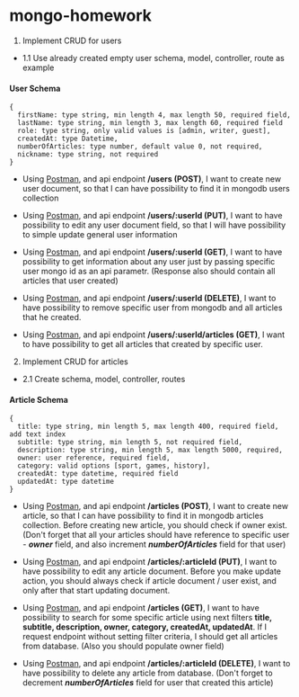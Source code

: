 # mongo-homework

1. Implement CRUD for users
  - 1.1 Use already created empty user schema, model, controller, route as example

#### User Schema

```
{
  firstName: type string, min length 4, max length 50, required field,
  lastName: type string, min length 3, max length 60, required field
  role: type string, only valid values is [admin, writer, guest],
  createdAt: type Datetime,
  numberOfArticles: type number, default value 0, not required,
  nickname: type string, not required
}
```

* Using [Postman](https://www.getpostman.com/), and api endpoint **/users (POST)**, I want to create new user document,
so that I can have possibility to find it in mongodb users collection

* Using [Postman](https://www.getpostman.com/), and api endpoint **/users/:userId (PUT)**, I want to have possibility 
to edit any user document field, so that I will have possibility to simple update general user information

* Using [Postman](https://www.getpostman.com/), and api endpoint **/users/:userId (GET)**, I want to have possibility
to get information about any user just by passing specific user mongo id as an api parametr.
(Response also should contain all articles that user created)

* Using [Postman](https://www.getpostman.com/), and api endpoint **/users/:userId (DELETE)**, I want to have possibility
to remove specific user from mongodb and all articles that he created.

* Using [Postman](https://www.getpostman.com/), and api endpoint **/users/:userId/articles (GET)**, I want to have possibility
to get all articles that created by specific user.


2. Implement CRUD for articles
  - 2.1 Create schema, model, controller, routes

#### Article Schema

```
{
  title: type string, min length 5, max length 400, required field, add text index
  subtitle: type string, min length 5, not required field,
  description: type string, min length 5, max length 5000, required,
  owner: user reference, required field,
  category: valid options [sport, games, history],
  createdAt: type datetime, required field
  updatedAt: type datetime
}
```

* Using [Postman](https://www.getpostman.com/), and api endpoint **/articles (POST)**, I want to create new article,
so that I can have possibility to find it in mongodb articles collection. 
Before creating new article, you should check if owner exist. 
(Don't forget that all your articles should have reference to specific user - ***owner*** field, and also increment ***numberOfArticles*** field for that user)

* Using [Postman](https://www.getpostman.com/), and api endpoint **/articles/:articleId (PUT)**, I want to have possibility
to edit any article document. Before you make update action, you should always check if article document / user exist, and only
after that start updating document.

* Using [Postman](https://www.getpostman.com/), and api endpoint **/articles (GET)**,
I want to have possibility to search for some specific article using next filters **title, subtitle, description, owner, category,
createdAt, updatedAt**. If I request endpoint without setting filter criteria, I should get all articles from database.
(Also you should populate owner field)

* Using [Postman](https://www.getpostman.com/), and api endpoint **/articles/:articleId (DELETE)**,
I want to have possibility to delete any article from database. (Don't forget to decrement ***numberOfArticles*** field for user that created this article)




